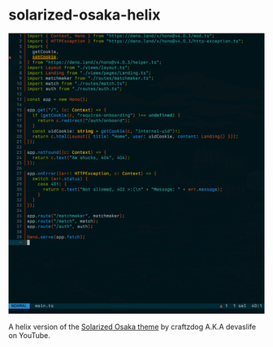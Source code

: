# solarized-osaka-helix
![Preview](./preview.png?raw=true "Title")

A helix version of the [Solarized Osaka theme](https://github.com/craftzdog/solarized-osaka.nvim) by craftzdog A.K.A devaslife on YouTube.
